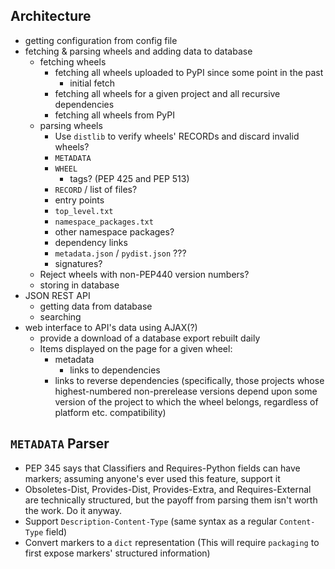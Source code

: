 Architecture
------------
- getting configuration from config file
- fetching & parsing wheels and adding data to database
    - fetching wheels
        - fetching all wheels uploaded to PyPI since some point in the past
            - initial fetch
        - fetching all wheels for a given project and all recursive
          dependencies
        - fetching all wheels from PyPI
    - parsing wheels
        - Use `distlib` to verify wheels' RECORDs and discard invalid wheels?
        - `METADATA`
        - `WHEEL`
            - tags? (PEP 425 and PEP 513)
        - `RECORD` / list of files?
        - entry points
        - `top_level.txt`
        - `namespace_packages.txt`
        - other namespace packages?
        - dependency links
        - `metadata.json` / `pydist.json` ???
        - signatures?
    - Reject wheels with non-PEP440 version numbers?
    - storing in database
- JSON REST API
    - getting data from database
    - searching
- web interface to API's data using AJAX(?)
    - provide a download of a database export rebuilt daily
    - Items displayed on the page for a given wheel:
        - metadata
            - links to dependencies
        - links to reverse dependencies (specifically, those projects whose
          highest-numbered non-prerelease versions depend upon some version of
          the project to which the wheel belongs, regardless of platform etc.
          compatibility)

`METADATA` Parser
-----------------
- PEP 345 says that Classifiers and Requires-Python fields can have markers;
  assuming anyone's ever used this feature, support it
- Obsoletes-Dist, Provides-Dist, Provides-Extra, and Requires-External are
  technically structured, but the payoff from parsing them isn't worth the
  work.  Do it anyway.
- Support `Description-Content-Type` (same syntax as a regular `Content-Type`
  field)
- Convert markers to a `dict` representation (This will require `packaging` to
  first expose markers' structured information)
